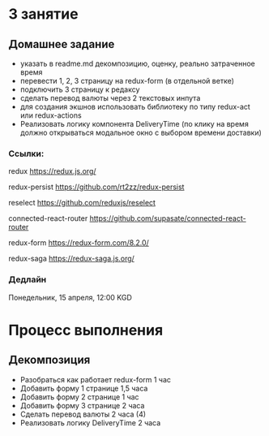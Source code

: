 # 3 занятие

## Домашнее задание

- указать в readme.md декомпозицию, оценку, реально затраченное время
- перевести 1, 2, 3 страницу на redux-form (в отдельной ветке)
- подключить 3 страницу к редаксу
- сделать перевод валюты через 2 текстовых инпута
- для создания экшнов использовать библиотеку по типу redux-act или redux-actions
- Реализовать логику компонента DeliveryTime (по клику на время должно открываться модальное окно с выбором времени доставки)


### Ссылки:

redux https://redux.js.org/

redux-persist https://github.com/rt2zz/redux-persist

reselect https://github.com/reduxjs/reselect

connected-react-router https://github.com/supasate/connected-react-router

redux-form https://redux-form.com/8.2.0/

redux-saga https://redux-saga.js.org/

### Дедлайн

Понедельник, 15 апреля, 12:00 KGD

# Процесс выполнения

## Декомпозиция

- Разобраться как работает redux-form 1 час
- Добавить форму 1 странице 1,5 часа
- Добавить форму 2 странице 1 час
- Добавить форму 3 странице 2 часа
- Сделать перевод валюты 2 часа (4)
- Реализовать логику DeliveryTime 2 часа 

